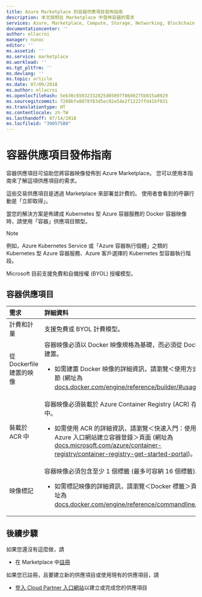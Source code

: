 ```yaml
---
title: Azure Marketplace 的容器供應項目發佈指南
description: 本文說明在 Marketplace 中發佈容器的需求
services: Azure, Marketplace, Compute, Storage, Networking, Blockchain, Security
documentationcenter: ''
author: ellacroi
manager: nunoc
editor: ''
ms.assetid: ''
ms.service: marketplace
ms.workload: ''
ms.tgt_pltfrm: ''
ms.devlang: ''
ms.topic: article
ms.date: 07/09/2018
ms.author: ellacroi
ms.openlocfilehash: 5eb30c65032332825d05097f86d0275b015a8929
ms.sourcegitcommit: 7208bfe8878f83d5ec92e54e2f1222ffd41bf931
ms.translationtype: HT
ms.contentlocale: zh-TW
ms.lasthandoff: 07/14/2018
ms.locfileid: "39057580"
---
```

# <a name="containers-offer-publishing-guide"></a>容器供應項目發佈指南

容器供應項目可協助您將容器映像發佈到 Azure Marketplace。 您可以使用本指南來了解這項供應項目的需求。 

這些交易供應項目是透過 Marketplace 來部署並計費的。 使用者會看到的呼籲行動是「立即取得」。

當您的解決方案是佈建成 Kubernetes 型 Azure 容器服務的 Docker 容器映像時，請使用「容器」供應項目類型。

>[!NOTE]
>例如，Azure Kubernetes Service 或「Azure 容器執行個體」之類的 Kubernetes 型 Azure 容器服務、Azure 客戶選擇的 Kubernetes 型容器執行階段。  

Microsoft 目前支援免費和自備授權 (BYOL) 授權模型。

## <a name="containers-offer"></a>容器供應項目

| 需求 | 詳細資料 |  
|:--- |:--- |  
| 計費和計量 | 支援免費或 BYOL 計費模型。 |  
| 從 Dockerfile 建置的映像 | 容器映像必須以 Docker 映像規格為基礎，而必須從 Dockerfile 建置。<ul> <li>如需建置 Docker 映像的詳細資訊，請瀏覽＜使用方式＞一節 (網址為 [docs.docker.com/engine/reference/builder/#usage](https://docs.docker.com/engine/reference/builder/#usage))。</li> </ul> |  
| 裝載於 ACR 中 | 容器映像必須裝載於 Azure Container Registry (ACR) 存放庫中。<ul> <li>如需使用 ACR 的詳細資訊，請瀏覽＜快速入門：使用 Azure 入口網站建立容器登錄＞頁面 (網址為 [docs.microsoft.com/azure/container-registry/container-registry-get-started-portal](https://docs.microsoft.com/azure/container-registry/container-registry-get-started-portal))。</li> </ul> |  
| 映像標記 | 容器映像必須包含至少 1 個標籤 (最多可容納 16 個標籤)。<ul> <li>如需標記映像的詳細資訊，請瀏覽＜Docker 標籤＞頁面 (網址為 [docs.docker.com/engine/reference/commandline/tag](https://docs.docker.com/engine/reference/commandline/tag))。</li> </ul> |  


## <a name="next-steps"></a>後續步驟

如果您還沒有這麼做，請 

- 在 Marketplace 中[註冊](https://azuremarketplace.microsoft.com/sell)

如果您已註冊，且要建立新的供應項目或使用現有的供應項目，請

- [登入 Cloud Partner 入口網站](https://cloudpartner.azure.com)以建立或完成您的供應項目
